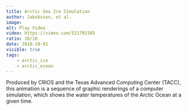 ```yaml
---
title: Arctic Sea Ice Simulation
author: Jakobsson, et al.
image: 
alt: Play Video
video: https://vimeo.com/521792385
ratio: 16/10
date: 2018-10-01
visible: true
tags:
    - arctic_ice
    - arctic_ocean
---
```

Produced by CRIOS and the Texas Advanced Computing Center (TACC), this animation is a sequence of graphic renderings of a computer simulation, which shows the water temperatures of the Arctic Ocean at a given time.
